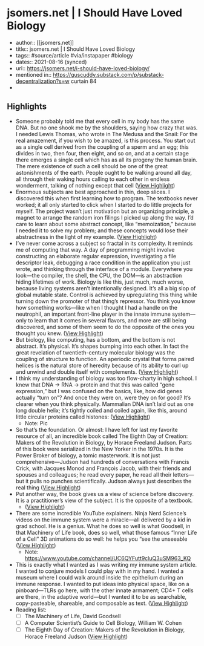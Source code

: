 ---
---
# jsomers.net | I Should Have Loved Biology
- author:: [[jsomers.net]]
- title:: jsomers.net | I Should Have Loved Biology
- tags:: #source/article #via/instapaper #biology
- dates:: 2021-08-16 (synced)
- url:: https://jsomers.net/i-should-have-loved-biology/
- mentioned in:: https://guscuddy.substack.com/p/substack-decentralization?s=w curtain 84
- 

## Highlights
- Someone probably told me that every cell in my body has the same DNA. But no one shook me by the shoulders, saying how crazy that was. I needed Lewis Thomas, who wrote in The Medusa and the Snail:
  For the real amazement, if you wish to be amazed, is this process. You start out as a single cell derived from the coupling of a sperm and an egg; this divides in two, then four, then eight, and so on, and at a certain stage there emerges a single cell which has as all its progeny the human brain. The mere existence of such a cell should be one of the great astonishments of the earth. People ought to be walking around all day, all through their waking hours calling to each other in endless wonderment, talking of nothing except that cell ([View Highlight](https://instapaper.com/read/1363925479/14663629))
- Enormous subjects are best approached in thin, deep slices. I discovered this when first learning how to program. The textbooks never worked; it all only started to click when I started to do little projects for myself. The project wasn’t just motivation but an organizing principle, a magnet to arrange the random iron filings I picked up along the way. I’d care to learn about some abstract concept, like “memoization,” because I needed it to solve my problem; and these concepts would lose their abstractness in the light of my example. ([View Highlight](https://instapaper.com/read/1363925479/14663970))
- I’ve never come across a subject so fractal in its complexity. It reminds me of computing that way. A day of programming might involve constructing an elaborate regular expression, investigating a file descriptor leak, debugging a race condition in the application you just wrote, and thinking through the interface of a module. Everywhere you look—the compiler, the shell, the CPU, the DOM—is an abstraction hiding lifetimes of work. Biology is like this, just much, much worse, because living systems aren’t intentionally designed. It’s all a big slop of global mutable state. Control is achieved by upregulating this thing while turning down the promoter of that thing’s repressor. You think you know how something works—like when I thought I had a handle on the neutrophil, an important front-line player in the innate immune system—only to learn that it comes in several flavors, and more are still being discovered, and some of them seem to do the opposite of the ones you thought you knew. ([View Highlight](https://instapaper.com/read/1363925479/14664090))
- But biology, like computing, has a bottom, and the bottom is not abstract. It’s physical. It’s shapes bumping into each other. In fact the great revelation of twentieth-century molecular biology was the coupling of structure to function. An aperiodic crystal that forms paired helices is the natural store of heredity because of its ability to curl up and unwind and double itself with complements. ([View Highlight](https://instapaper.com/read/1363925479/14664091))
- I think my understanding of biology was too flow-charty in high school. I knew that DNA → RNA → protein and that this was called “gene expression,” but I was confused on the basics, like, how did genes actually “turn on”? And once they were on, were they on for good? It’s clearer when you think physically. Mammalian DNA isn’t laid out as one long double helix; it’s tightly coiled and coiled again, like this, around little circular proteins called histones: ([View Highlight](https://instapaper.com/read/1363925479/14664131))
    - Note: Pic
- So that’s the foundation. Or almost: I have left for last my favorite resource of all, an incredible book called The Eighth Day of Creation: Makers of the Revolution in Biology, by Horace Freeland Judson. Parts of this book were serialized in the New Yorker in the 1970s. It is the Power Broker of biology, a tomic masterwork. It is not just comprehensive—Judson had hundreds of conversations with Francis Crick, with Jacques Monod and François Jacob, with their friends and spouses and colleagues; he read every paper, he read all their letters—but it pulls no punches scientifically. Judson always just describes the real thing ([View Highlight](https://instapaper.com/read/1363925479/14664293))
- Put another way, the book gives us a view of science before discovery. It is a practitioner’s view of the subject. It is the opposite of a textbook.
  * ([View Highlight](https://instapaper.com/read/1363925479/14664324))
- There are some incredible YouTube explainers. Ninja Nerd Science’s videos on the immune system were a miracle—all delivered by a kid in grad school. He is a genius. What he does so well is what Goodsell, in that Machinery of Life book, does so well, what those famous “Inner Life of a Cell” 3D animations do so well: he helps you “see the unseeable ([View Highlight](https://instapaper.com/read/1363925479/14664332))
    - Note: https://www.youtube.com/channel/UC6QYFutt9cluQ3uSM963_KQ
- This is exactly what I wanted as I was writing my immune system article. I wanted to conjure models I could play with in my hand. I wanted a museum where I could walk around inside the epithelium during an immune response. I wanted to put ideas into physical space, like on a pinboard—TLRs go here, with the other innate armament; CD4+ T cells are there, in the adaptive world—but I wanted it to be as searchable, copy-pasteable, shareable, and composable as text. ([View Highlight](https://instapaper.com/read/1363925479/14664378))
- Reading list: 
  - [ ] The Machinery of Life, David Goodsell
  - [ ] A Computer Scientist’s Guide to Cell Biology, William W. Cohen
  - [ ] The Eighth Day of Creation: Makers of the Revolution in Biology, Horace Freeland Judson ([View Highlight](https://instapaper.com/read/1363925479/14664397))